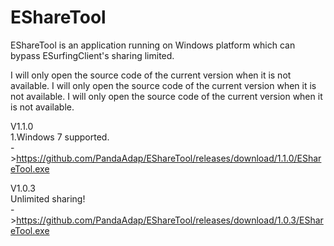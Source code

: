 # EShareTool
EShareTool is an application running on Windows platform which can bypass ESurfingClient's sharing limited.

I will only open the source code of the current version when it is not available.
I will only open the source code of the current version when it is not available.
I will only open the source code of the current version when it is not available.

V1.1.0  
1.Windows 7 supported.  
->https://github.com/PandaAdap/EShareTool/releases/download/1.1.0/EShareTool.exe  

V1.0.3  
Unlimited sharing!  
->https://github.com/PandaAdap/EShareTool/releases/download/1.0.3/EShareTool.exe  
